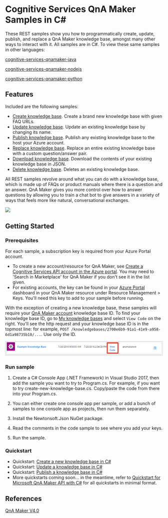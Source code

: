 # Cognitive Services QnA Maker Samples in C#

These REST samples show you how to programmatically create, update, publish, and replace a QnA Maker knowledge base, amongst many other ways to interact with it. All samples are in C#. To view these same samples in other languages:

[cognitive-services-qnamaker-java](https://github.com/Azure-Samples/cognitive-services-qnamaker-java)

[cognitive-services-qnamaker-nodejs](https://github.com/Azure-Samples/cognitive-services-qnamaker-nodejs)

[cognitive-services-qnamaker-python](https://github.com/Azure-Samples/cognitive-services-qnamaker-python)


## Features

Included are the following samples:

* [Create knowledge base](quickstarts/create-bk/QnaMakerQuickstart/Program.cs). Create a brand new knowledge base with given FAQ URLs. 
* [Update knowledge base](https://github.com/Azure-Samples/cognitive-services-qnamaker-python/blob/master/update-knowledge-base.cs). Update an existing knowledge base by changing its name.
* [Publish knowledge base](https://github.com/Azure-Samples/cognitive-services-qnamaker-python/blob/master/publish-knowledge-base.cs). Publish any existing knowledge base to the host your Azure account.
* [Replace knowledge base](https://github.com/Azure-Samples/cognitive-services-qnamaker-python/blob/master/replace-knowledge-base.cs). Replace an entire existing knowledge base with a custom question/answer pair.
* [Download knowledge base](https://github.com/Azure-Samples/cognitive-services-qnamaker-python/blob/master/download-knowledge-base.cs). Download the contents of your existing knowledge base in JSON.
* [Delete knowledge base](https://github.com/Azure-Samples/cognitive-services-qnamaker-csharp/blob/master/delete-knowledge-base.cs). Deletes an existing knowledge base.

All REST samples revolve around what you can do with a knowledge base, which is made up of FAQs or product manuals where there is a question and an answer. QnA Maker gives you more control over how to answer questions by allowing you to train a chat bot to give answers in a variety of ways that feels more like natural, conversational exchanges.

<img src="https://docs.microsoft.com/en-us/azure/cognitive-services/qnamaker/media/botFrameworkArch.png" width="700">

## Getting Started

### Prerequisites

For each sample, a subscription key is required from your Azure Portal account. 
* To create a new account/resource for QnA Maker, see [Create a Cognitive Services API account in the Azure portal](https://docs.microsoft.com/en-us/azure/cognitive-services/cognitive-services-apis-create-account). You may need to 'Search in Marketplace' for QnA Maker if you don't see it in the list given.  
* For existing accounts, the key can be found in your [Azure Portal](https://ms.portal.azure.com/) dashboard in your QnA Maker resource under Resource Management > Keys. You'll need this key to add to your sample before running.

With the exception of creating a new knowledge base, these samples will require your [QnA Maker account](https://www.qnamaker.ai/Home/MyServices) knowledge base ID. To find your knowledge base ID, go to [My knowledge bases](https://www.qnamaker.ai/Home/MyServices) and select `View Code` on the right. You'll see the http request and your knowledge base ID is in the topmost line: for example, `POST /knowledgebases/2700e6b9-91a1-41e9-a958-6d1a98735b10/...`. Use only the ID.

<img src="find-kb-id.png">

### Run sample

1. Create a C# Console App (.NET Framework) in Visual Studio 2017, then add the sample you want to try to Program.cs. For example, if you want to try create-new-knowledge-base.cs. Copy/paste the code from there into your Program.cs.

1. You can either create one console app per sample, or add a bunch of samples to one console app as projects, then run them separately.

1. Install the Newtonsoft.Json NuGet package.

1. Read the comments in the code sample to see where you add your keys.

1. Run the sample.

### Quickstart

* Quickstart: [Create a new knowledge base in C#](quickstarts/create-bk/QnaMakerQuickstart/Program.cs)
* Quickstart: [Update a knowledge base in C#](https://docs.microsoft.com/en-us/azure/cognitive-services/qnamaker/quickstarts/update-kb-csharp)
* Quickstart: [Publish a knowledge base in C#](https://docs.microsoft.com/en-us/azure/cognitive-services/qnamaker/quickstarts/publish-kb-csharp)
* More quickstarts coming soon... in the meantime, refer to [Quickstart for Microsoft QnA Maker API with C#](https://docs.microsoft.com/en-us/azure/cognitive-services/qnamaker/quickstarts/csharp) for all quickstarts in minimal format.

## References

[QnA Maker V4.0](https://westus.dev.cognitive.microsoft.com/docs/services/5a93fcf85b4ccd136866eb37/operations/5ac266295b4ccd1554da75ff)

